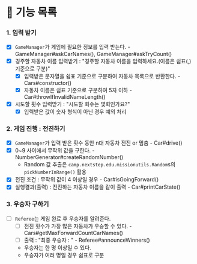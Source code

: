 # 🚀 기능 목록


### 1. 입력 받기
- [x] `GameManager`가 게임에 필요한 정보를 입력 받는다. - GameManager#askCarNames(), GameManager#askTryCount()
- [x] 경주할 자동차 이름 입력받기 : "경주할 자동차 이름을 입력하세요.(이름은 쉼표(,) 기준으로 구분)"
  - [x] 입력받은 문자열을 쉼표 기준으로 구분하여 자동차 목록으로 반환한다. - Cars#constructor()
  - [x] 자동차 이름은 쉼표 기준으로 구분하여 5자 이하 - Car#throwIfInvalidNameLength()
- [x] 시도할 횟수 입력받기 : "시도할 회수는 몇회인가요?"
  - [x] 입력받은 값이 숫자 형식이 아닌 경우 예외 처리

### 2. 게임 진행 : 전진하기
- [x] `GameManager`가 입력 받은 횟수 동안 n대 자동차 전진 or 멈춤 - Car#drive()
- [x] 0~9 사이에서 무작위 값을 구한다. - NumberGenerator#createRandomNumber()
  - Random 값 추출은 `camp.nextstep.edu.missionutils.Random`s의 `pickNumberInRange()` 활용
- [x] 전진 조건 : 무작위 값이 4 이상일 경우 - Car#isGoingForward()
- [x] 실행결과(출력) : 전진하는 자동차 이름을 같이 출력 - Car#printCarState()

### 3. 우승자 구하기
- [ ] `Referee`는 게임 완료 후 우승자를 알려준다.
  - [ ] 전진 횟수가 가장 많은 자동차가 우승할 수 있다. - Cars#getMaxForwardCountCarNames()
  - [ ] 출력 : "최종 우승자 : " - Referee#announceWinners()
  - 우승자는 한 명 이상일 수 있다.
  - 우승자가 여러 명일 경우 쉼표로 구분